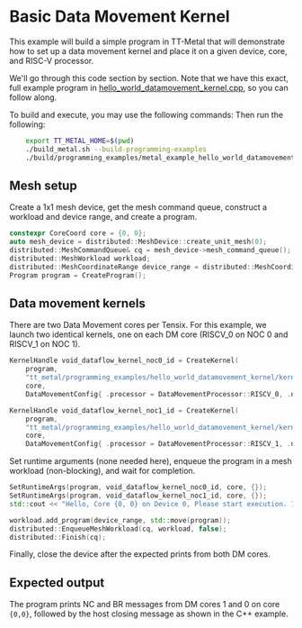 # Basic Data Movement Kernel

This example will build a simple program in TT-Metal that will demonstrate how to set up a data movement kernel and place it on a given device, core, and RISC-V processor.

We'll go through this code section by section. Note that we have this exact, full example program in
[hello_world_datamovement_kernel.cpp](../../../tt_metal/programming_examples/hello_world_datamovement_kernel/hello_world_datamovement_kernel.cpp),
so you can follow along.

To build and execute, you may use the following commands:
Then run the following:
```bash
    export TT_METAL_HOME=$(pwd)
    ./build_metal.sh --build-programming-examples
    ./build/programming_examples/metal_example_hello_world_datamovement_kernel
```

## Mesh setup

Create a 1x1 mesh device, get the mesh command queue, construct a workload and device range, and create a program.

```cpp
constexpr CoreCoord core = {0, 0};
auto mesh_device = distributed::MeshDevice::create_unit_mesh(0);
distributed::MeshCommandQueue& cq = mesh_device->mesh_command_queue();
distributed::MeshWorkload workload;
distributed::MeshCoordinateRange device_range = distributed::MeshCoordinateRange(mesh_device->shape());
Program program = CreateProgram();
```

## Data movement kernels

There are two Data Movement cores per Tensix. For this example, we launch two identical kernels, one on each DM core (RISCV_0 on NOC 0 and RISCV_1 on NOC 1).

```cpp
KernelHandle void_dataflow_kernel_noc0_id = CreateKernel(
    program,
    "tt_metal/programming_examples/hello_world_datamovement_kernel/kernels/dataflow/void_dataflow_kernel.cpp",
    core,
    DataMovementConfig{ .processor = DataMovementProcessor::RISCV_0, .noc = NOC::RISCV_0_default });

KernelHandle void_dataflow_kernel_noc1_id = CreateKernel(
    program,
    "tt_metal/programming_examples/hello_world_datamovement_kernel/kernels/dataflow/void_dataflow_kernel.cpp",
    core,
    DataMovementConfig{ .processor = DataMovementProcessor::RISCV_1, .noc = NOC::RISCV_1_default });
```

Set runtime arguments (none needed here), enqueue the program in a mesh workload (non-blocking), and wait for completion.

```cpp
SetRuntimeArgs(program, void_dataflow_kernel_noc0_id, core, {});
SetRuntimeArgs(program, void_dataflow_kernel_noc1_id, core, {});
std::cout << "Hello, Core {0, 0} on Device 0, Please start execution. I will standby for your communication." << std::endl;

workload.add_program(device_range, std::move(program));
distributed::EnqueueMeshWorkload(cq, workload, false);
distributed::Finish(cq);
```

Finally, close the device after the expected prints from both DM cores.

## Expected output

The program prints NC and BR messages from DM cores 1 and 0 on core `{0,0}`, followed by the host closing message as shown in the C++ example.
